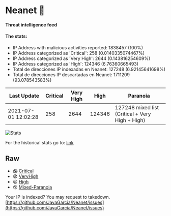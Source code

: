 # Neanet :hocho:
#### Threat intelligence feed
#### The stats:

- IP Address with malicious activities reported: 1838457 (100%)
- IP Address categorized as 'Critical':  258 (0.0140335074467%)
- IP Address categorized as 'Very High':  2644 (0.143816254609%)
- IP Address categorized as 'High':  124346 (6.76360665493)
- Total de direcciones IP indexadas en Neanet:  127248 (6.92145641698%)
- Total de direcciones IP descartadas en Neanet:  1711209 (93.078543583%)

| Last Update | Critical | Very High | High | Paranoia |
| --- | --- | --- | --- | --- |
| 2021-07-01 12:02:28 | 258 | 2644 | 124346 | 127248 mixed list (Critical + Very High + High)|

![Stats](https://docs.google.com/spreadsheets/d/e/2PACX-1vSnaNMIXVabIpDJjufMlzH7poXnshF3mgd8Is1g9ytUEzVsP5my4Trn8f-xkoLLQ38xpL3HtmUexLo6/pubchart?oid=501124687&format=image)

For the historical stats go to: [link](/stats.csv)
## Raw
- :scream: [Critical](https://raw.githubusercontent.com/JavaGarcia/Neanet/master/blacklists/neanet_critical.txt)
- :fearful: [VeryHigh](https://raw.githubusercontent.com/JavaGarcia/Neanet/master/blacklists/neanet_veryHigh.txtt)
- :frowning: [High](https://raw.githubusercontent.com/JavaGarcia/Neanet/master/blacklists/neanet_high.txt)
- :dizzy_face: [Mixed-Paranoia](https://raw.githubusercontent.com/JavaGarcia/Neanet/master/blacklists/neanet_all.txt)


Your IP is indexed? You may request to takedown. [https://github.com/JavaGarcia/Neanet/issues](https://github.com/JavaGarcia/Neanet/issues)








































































































































































































































































































































































































































































































































































































































































































































































































































































































































































































































































































































































































































































































































































































































































































































































































































































































































































































































































































































































































































































































































































































































































































































































































































































































































































































































































































































































































































































































































































































































































































































































































































































































































































































































































































































































































































































































































































































































































































































































































































































































































































































































































































































































































































































































































































































































































































































































































































































































































































































































































































































































































































































































































































































































































































































































































































































































































































































































































































































































































































































































































































































































































































































































































































































































































































































































































































































































































































































































































































































































































































































































































































































































































































































































































































































